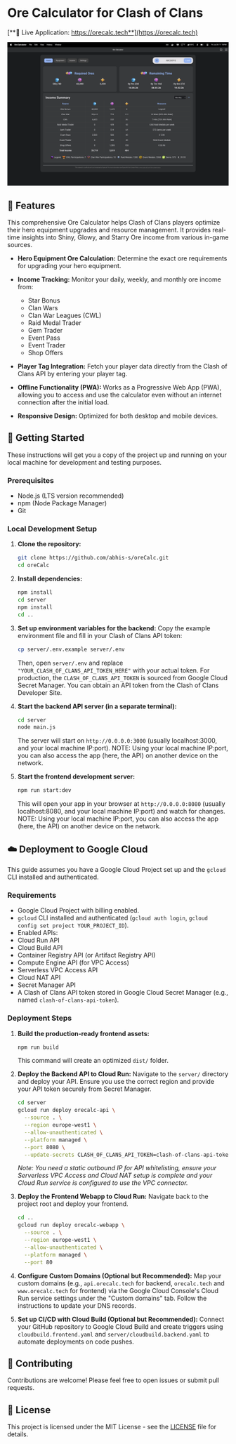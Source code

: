 # Ore Calculator for Clash of Clans

[**🚀 Live Application: https://orecalc.tech**](https://orecalc.tech)

![App Screenshot Desktop](assets/screenshot_desktop.png)

## 🌟 Features

This comprehensive Ore Calculator helps Clash of Clans players optimize their hero equipment upgrades and resource management. It provides real-time insights into Shiny, Glowy, and Starry Ore income from various in-game sources.

- **Hero Equipment Ore Calculation:** Determine the exact ore requirements for upgrading your hero equipment.
- **Income Tracking:** Monitor your daily, weekly, and monthly ore income from:
  - Star Bonus
  - Clan Wars
  - Clan War Leagues (CWL)
  - Raid Medal Trader
  - Gem Trader
  - Event Pass
  - Event Trader
  - Shop Offers

- **Player Tag Integration:** Fetch your player data directly from the Clash of Clans API by entering your player tag.
- **Offline Functionality (PWA):** Works as a Progressive Web App (PWA), allowing you to access and use the calculator even without an internet connection after the initial load.
- **Responsive Design:** Optimized for both desktop and mobile devices.

## 🚀 Getting Started

These instructions will get you a copy of the project up and running on your local machine for development and testing purposes.

### Prerequisites

- Node.js (LTS version recommended)
- npm (Node Package Manager)
- Git

### Local Development Setup

1. **Clone the repository:**

    ```bash
    git clone https://github.com/abhis-s/oreCalc.git
    cd oreCalc
    ```

2. **Install dependencies:**

    ```bash
    npm install
    cd server
    npm install
    cd ..
    ```

3. **Set up environment variables for the backend:**
    Copy the example environment file and fill in your Clash of Clans API token:

    ```bash
    cp server/.env.example server/.env
    ```

    Then, open `server/.env` and replace `"YOUR_CLASH_OF_CLANS_API_TOKEN_HERE"` with your actual token.
    For production, the `CLASH_OF_CLANS_API_TOKEN` is sourced from Google Cloud Secret Manager.
    You can obtain an API token from the Clash of Clans Developer Site.

4. **Start the backend API server (in a separate terminal):**

    ```bash
    cd server
    node main.js
    ```

    The server will start on `http://0.0.0.0:3000` (usually localhost:3000, and your local machine IP:port).
    NOTE: Using your local machine IP:port, you can also access the app (here, the API) on another device on the network.

5. **Start the frontend development server:**

    ```bash
    npm run start:dev
    ```

    This will open your app in your browser at `http://0.0.0.0:8080` (usually localhost:8080, and your local machine IP:port) and watch for changes.
    NOTE: Using your local machine IP:port, you can also access the app (here, the API) on another device on the network.

## ☁️ Deployment to Google Cloud

This guide assumes you have a Google Cloud Project set up and the `gcloud` CLI installed and authenticated.

### Requirements

- Google Cloud Project with billing enabled.
- `gcloud` CLI installed and authenticated (`gcloud auth login`, `gcloud config set project YOUR_PROJECT_ID`).
- Enabled APIs:
- Cloud Run API
- Cloud Build API
- Container Registry API (or Artifact Registry API)
- Compute Engine API (for VPC Access)
- Serverless VPC Access API
- Cloud NAT API
- Secret Manager API
- A Clash of Clans API token stored in Google Cloud Secret Manager (e.g., named `clash-of-clans-api-token`).

### Deployment Steps

1. **Build the production-ready frontend assets:**

    ```bash
    npm run build
    ```

    This command will create an optimized `dist/` folder.

2. **Deploy the Backend API to Cloud Run:**
    Navigate to the `server/` directory and deploy your API. Ensure you use the correct region and provide your API token securely from Secret Manager.

    ```bash
    cd server
    gcloud run deploy orecalc-api \
      --source . \
      --region europe-west1 \
      --allow-unauthenticated \
      --platform managed \
      --port 8080 \
      --update-secrets CLASH_OF_CLANS_API_TOKEN=clash-of-clans-api-token:latest
    ```

    *Note: You need a static outbound IP for API whitelisting, ensure your Serverless VPC Access and Cloud NAT setup is complete and your Cloud Run service is configured to use the VPC connector.*

3. **Deploy the Frontend Webapp to Cloud Run:**
    Navigate back to the project root and deploy your frontend.

    ```bash
    cd ..
    gcloud run deploy orecalc-webapp \
      --source . \
      --region europe-west1 \
      --allow-unauthenticated \
      --platform managed \
      --port 80
    ```

4. **Configure Custom Domains (Optional but Recommended):**
    Map your custom domains (e.g., `api.orecalc.tech` for backend, `orecalc.tech` and `www.orecalc.tech` for frontend) via the Google Cloud Console's Cloud Run service settings under the "Custom domains" tab. Follow the instructions to update your DNS records.

5. **Set up CI/CD with Cloud Build (Optional but Recommended):**
    Connect your GitHub repository to Google Cloud Build and create triggers using `cloudbuild.frontend.yaml` and `server/cloudbuild.backend.yaml` to automate deployments on code pushes.

## 🤝 Contributing

Contributions are welcome! Please feel free to open issues or submit pull requests.

## 📄 License

This project is licensed under the MIT License - see the [LICENSE](LICENSE) file for details.
